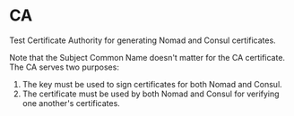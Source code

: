 CA
==

Test Certificate Authority for generating Nomad and Consul certificates.

Note that the Subject Common Name doesn't matter for the CA certificate. The CA serves two purposes:

1. The key must be used to sign certificates for both Nomad and Consul.
2. The certificate must be used by both Nomad and Consul for verifying one
   another's certificates.
